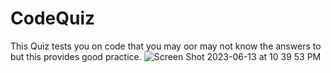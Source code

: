 # CodeQuiz
This Quiz tests you on code that you may oor may not know the answers to but this provides good practice.
![Screen Shot 2023-06-13 at 10 39 53 PM](https://github.com/Emareaun/CodeQuiz/assets/127164101/e4f3f930-d514-4071-ba27-329968915b82)
